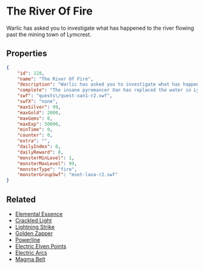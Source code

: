 # The River Of Fire

Warlic has asked you to investigate what has happened to the river flowing past the mining town of Lymcrest.

## Properties

```json
{
    "id": 128,
    "name": "The River Of Fire",
    "description": "Warlic has asked you to investigate what has happened to the river flowing past the mining town of Lymcrest.",
    "complete": "The insane pyromancer Xan has replaced the water in Lymcrest's river with a scalding lava flow. If you do not find a way to get the water back soon Lymcrest will be doomed!",
    "swf": "quests\/quest-xan1-r2.swf",
    "swfX": "none",
    "maxSilver": 99,
    "maxGold": 2000,
    "maxGems": 0,
    "maxExp": 50000,
    "minTime": 0,
    "counter": 0,
    "extra": "",
    "dailyIndex": 0,
    "dailyReward": 0,
    "monsterMinLevel": 1,
    "monsterMaxLevel": 99,
    "monsterType": "fire",
    "monsterGroupSwf": "mset-lava-r2.swf"
}
```

## Related

- [Elemental Essence](../items/864-elemental-essence.md)
- [Crackled Light](../items/865-crackled-light.md)
- [Lightning Strike](../items/866-lightning-strike.md)
- [Golden Zapper](../items/867-golden-zapper.md)
- [Powerline](../items/868-powerline.md)
- [Electric Elven Points](../items/869-electric-elven-points.md)
- [Electric Arcs](../items/870-electric-arcs.md)
- [Magma Belt](../items/871-magma-belt.md)

